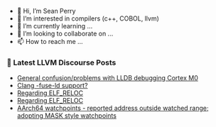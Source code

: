 - 👋 Hi, I’m Sean Perry
- 👀 I’m interested in compilers (c++, COBOL, llvm)
- 🌱 I’m currently learning ...
- 💞️ I’m looking to collaborate on ...
- 📫 How to reach me ...

<!---
s66perry/s66perry is a ✨ special ✨ repository because its `README.md` (this file) appears on your GitHub profile.
You can click the Preview link to take a look at your changes.
--->
### 📕 Latest LLVM Discourse Posts

<!-- DISCOURSE-LLVM:START -->
- [General confusion/problems with LLDB debugging Cortex M0](https://discourse.llvm.org/t/general-confusion-problems-with-lldb-debugging-cortex-m0/67457#post_5)
- [Clang -fuse-ld support?](https://discourse.llvm.org/t/clang-fuse-ld-support/67972#post_1)
- [Regarding ELF_RELOC](https://discourse.llvm.org/t/regarding-elf-reloc/67970#post_2)
- [Regarding ELF_RELOC](https://discourse.llvm.org/t/regarding-elf-reloc/67970#post_1)
- [AArch64 watchpoints - reported address outside watched range; adopting MASK style watchpoints](https://discourse.llvm.org/t/aarch64-watchpoints-reported-address-outside-watched-range-adopting-mask-style-watchpoints/67660#post_5)
<!-- DISCOURSE-LLVM:END -->
